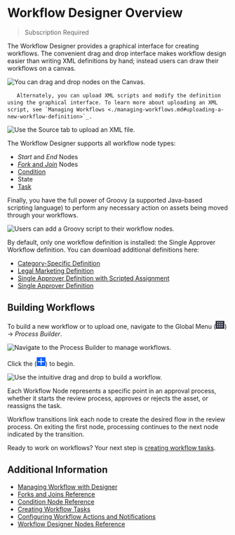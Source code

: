 # Workflow Designer Overview

> Subscription Required

The Workflow Designer provides a graphical interface for creating workflows. The convenient drag and drop interface makes workflow design easier than writing XML definitions by hand; instead users can draw their workflows on a canvas.

![You can drag and drop nodes on the Canvas.](./workflow-designer-overview/images/04.png)

```tip::
   Alternately, you can upload XML scripts and modify the definition using the graphical interface. To learn more about uploading an XML script, see `Managing Workflows <./managing-workflows.md#uploading-a-new-workflow-definition>`_.
```

![Use the Source tab to upload an XML file.](./workflow-designer-overview/images/03.png)

The Workflow Designer supports all workflow node types:

* _Start_ and _End_ Nodes
* [_Fork_ and _Join_](./workflow-designer/using-forks-joins-and-conditions.md) Nodes
* [Condition](./workflow-designer/using-forks-joins-and-conditions.md)
* State
* [Task](./workflow-designer/creating-workflow-tasks.md)

Finally, you have the full power of Groovy (a supported Java-based scripting language) to perform any necessary action on assets being moved through your workflows.

![Users can add a Groovy script to their workflow nodes.](./workflow-designer-overview/images/05.png)

By default, only one workflow definition is installed: the Single Approver Workflow definition. You can download additional definitions here:

* [Category-Specific Definition](./workflow-designer-overview/category-specific-definition.xml)
* [Legal Marketing Definition](./workflow-designer-overview/legal-marketing-definition.xml)
* [Single Approver Definition with Scripted Assignment](./workflow-designer-overview/single-approver-definition-scripted-assignment.xml)
* [Single Approver Definition](./workflow-designer-overview/single-approver-definition.xml)

## Building Workflows

To build a new workflow or to upload one, navigate to the Global Menu (![Global Menu](../../../images/icon-applications-menu.png)) &rarr; _Process Builder_.

![Navigate to the Process Builder to manage workflows.](./workflow-designer-overview/images/01.png)

Click the (![Add icon](../../../images/icon-add.png)) to begin.

![Use the intuitive drag and drop to build a workflow.](./workflow-designer-overview/images/02.png)

Each Workflow Node represents a specific point in an approval process, whether it starts the review process, approves or rejects the asset, or reassigns the task.

Workflow transitions link each node to create the desired flow in the review process. On exiting the first node, processing continues to the next node indicated by the transition.

Ready to work on workflows? Your next step is [creating workflow tasks](./workflow-designer/creating-workflow-tasks.md).

## Additional Information

* [Managing Workflow with Designer](./workflow-designer/managing-workflow-with-designer.md)
* [Forks and Joins Reference](./workflow-designer/forks-and-joins-reference.md)
* [Condition Node Reference](./workflow-designer/condition-node-reference.md)
* [Creating Workflow Tasks](./workflow-designer/creating-workflow-tasks.md)
* [Configuring Workflow Actions and Notifications](./workflow-designer/configuring-workflow-actions-and-notifications.md)
* [Workflow Designer Nodes Reference](./workflow-designer/workflow-designer-nodes-reference.md)
